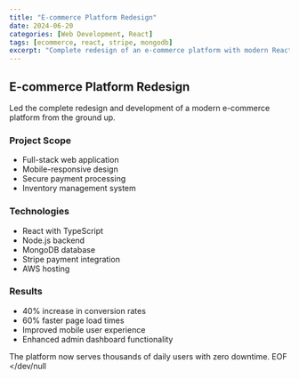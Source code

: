 ```yaml
---
title: "E-commerce Platform Redesign"
date: 2024-06-20
categories: [Web Development, React]
tags: [ecommerce, react, stripe, mongodb]
excerpt: "Complete redesign of an e-commerce platform with modern React and payment integration"
---
```


## E-commerce Platform Redesign

Led the complete redesign and development of a modern e-commerce platform from the ground up.

### Project Scope
- Full-stack web application
- Mobile-responsive design
- Secure payment processing
- Inventory management system

### Technologies
- React with TypeScript
- Node.js backend
- MongoDB database
- Stripe payment integration
- AWS hosting

### Results
- 40% increase in conversion rates
- 60% faster page load times
- Improved mobile user experience
- Enhanced admin dashboard functionality

The platform now serves thousands of daily users with zero downtime.
EOF </dev/null
